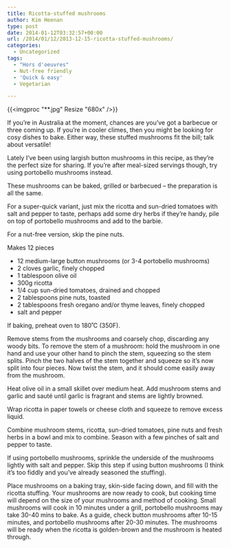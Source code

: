 ```yaml
---
title: Ricotta-stuffed mushrooms
author: Kim Heenan
type: post
date: 2014-01-12T03:32:57+00:00
url: /2014/01/12/2013-12-15-ricotta-stuffed-mushrooms/
categories:
  - Uncategorized
tags:
  - "Hors d'oeuvres"
  - Nut-free friendly
  - 'Quick & easy'
  - Vegetarian

---
```


{{<imgproc "**.jpg" Resize "680x" />}}

If you’re in Australia at the moment, chances are you’ve got a barbecue or three coming up. If you’re in cooler climes, then you might be looking for cosy dishes to bake. Either way, these stuffed mushrooms fit the bill; talk about versatile!

<!--more-->

Lately I’ve been using largish button mushrooms in this recipe, as they’re the perfect size for sharing. If you’re after meal-sized servings though, try using portobello mushrooms instead.

These mushrooms can be baked, grilled or barbecued – the preparation is all the same.

For a super-quick variant, just mix the ricotta and sun-dried tomatoes with salt and pepper to taste, perhaps add some dry herbs if they’re handy, pile on top of portobello mushrooms and add to the barbie.

For a nut-free version, skip the pine nuts.

Makes 12 pieces

* 12 medium-large button mushrooms (or 3-4 portobello mushrooms)
* 2 cloves garlic, finely chopped
* 1 tablespoon olive oil
* 300g ricotta
* 1/4 cup sun-dried tomatoes, drained and chopped
* 2 tablespoons pine nuts, toasted
* 2 tablespoons fresh oregano and/or thyme leaves, finely chopped
* salt and pepper

If baking, preheat oven to 180˚C (350F).

Remove stems from the mushrooms and coarsely chop, discarding any woody bits. To remove the stem of a mushroom: hold the mushroom in one hand and use your other hand to pinch the stem, squeezing so the stem splits. Pinch the two halves of the stem together and squeeze so it’s now split into four pieces. Now twist the stem, and it should come easily away from the mushroom.

Heat olive oil in a small skillet over medium heat. Add mushroom stems and garlic and sauté until garlic is fragrant and stems are lightly browned.

Wrap ricotta in paper towels or cheese cloth and squeeze to remove excess liquid.

Combine mushroom stems, ricotta, sun-dried tomatoes, pine nuts and fresh herbs in a bowl and mix to combine. Season with a few pinches of salt and pepper to taste.

If using portobello mushrooms, sprinkle the underside of the mushrooms lightly with salt and pepper. Skip this step if using button mushrooms (I think it’s too fiddly and you’ve already seasoned the stuffing).

Place mushrooms on a baking tray, skin-side facing down, and fill with the ricotta stuffing. Your mushrooms are now ready to cook, but cooking time will depend on the size of your mushrooms and method of cooking. Small mushrooms will cook in 10 minutes under a grill, portobello mushrooms may take 30-40 mins to bake. As a guide, check button mushrooms after 10-15 minutes, and portobello mushrooms after 20-30 minutes. The mushrooms will be ready when the ricotta is golden-brown and the mushroom is heated through.

